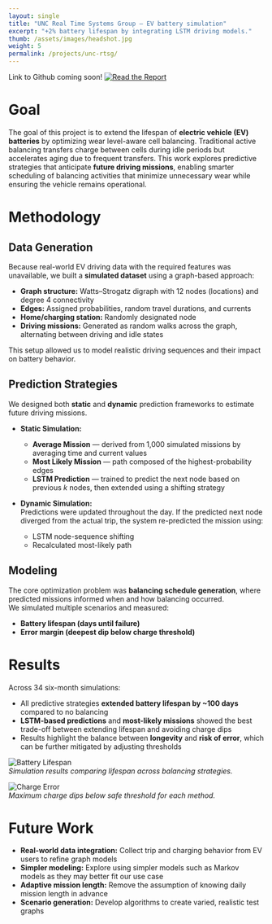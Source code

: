 ```yaml
---
layout: single
title: "UNC Real Time Systems Group — EV battery simulation"
excerpt: "+2% battery lifespan by integrating LSTM driving models."
thumb: /assets/images/headshot.jpg
weight: 5
permalink: /projects/unc-rtsg/
---
```


Link to Github coming soon!
[![Read the Report](https://img.shields.io/badge/Read_Paper-FF6F61?style=for-the-badge)](/assets/docs/Driving_Pattern_Prediction_for_the_Optimization_of_Wear_Leveling_Aware_Cell_Balancing.pdf)

# Goal
The goal of this project is to extend the lifespan of **electric vehicle (EV) batteries** by optimizing wear level-aware cell balancing. Traditional active balancing transfers charge between cells during idle periods but accelerates aging due to frequent transfers. This work explores predictive strategies that anticipate **future driving missions**, enabling smarter scheduling of balancing activities that minimize unnecessary wear while ensuring the vehicle remains operational.

# Methodology
## Data Generation
Because real-world EV driving data with the required features was unavailable, we built a **simulated dataset** using a graph-based approach:

- **Graph structure:** Watts–Strogatz digraph with 12 nodes (locations) and degree 4 connectivity  
- **Edges:** Assigned probabilities, random travel durations, and currents  
- **Home/charging station:** Randomly designated node  
- **Driving missions:** Generated as random walks across the graph, alternating between driving and idle states  

This setup allowed us to model realistic driving sequences and their impact on battery behavior.

## Prediction Strategies
We designed both **static** and **dynamic** prediction frameworks to estimate future driving missions.

- **Static Simulation:**  
  - **Average Mission** — derived from 1,000 simulated missions by averaging time and current values  
  - **Most Likely Mission** — path composed of the highest-probability edges  
  - **LSTM Prediction** — trained to predict the next node based on previous *k* nodes, then extended using a shifting strategy  

- **Dynamic Simulation:**  
  Predictions were updated throughout the day. If the predicted next node diverged from the actual trip, the system re-predicted the mission using:  
  - LSTM node-sequence shifting  
  - Recalculated most-likely path  

## Modeling
The core optimization problem was **balancing schedule generation**, where predicted missions informed when and how balancing occurred.  
We simulated multiple scenarios and measured:  
- **Battery lifespan (days until failure)**  
- **Error margin (deepest dip below charge threshold)**  

# Results
Across 34 six-month simulations:  

- All predictive strategies **extended battery lifespan by ~100 days** compared to no balancing  
- **LSTM-based predictions** and **most-likely missions** showed the best trade-off between extending lifespan and avoiding charge dips  
- Results highlight the balance between **longevity** and **risk of error**, which can be further mitigated by adjusting thresholds  

![Battery Lifespan](assets/images/battery_lifespan.png)  
*Simulation results comparing lifespan across balancing strategies.*

![Charge Error](assets/images/simulation_error.png)  
*Maximum charge dips below safe threshold for each method.*

# Future Work
- **Real-world data integration:** Collect trip and charging behavior from EV users to refine graph models  
- **Simpler modeling:** Explore using simpler models such as Markov models as they may better fit our use case
- **Adaptive mission length:** Remove the assumption of knowing daily mission length in advance  
- **Scenario generation:** Develop algorithms to create varied, realistic test graphs  
